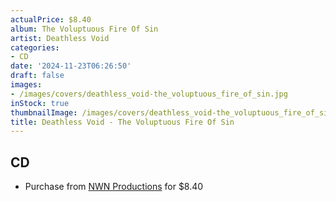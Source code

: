 ```yaml
---
actualPrice: $8.40
album: The Voluptuous Fire Of Sin
artist: Deathless Void
categories:
- CD
date: '2024-11-23T06:26:50'
draft: false
images:
- /images/covers/deathless_void-the_voluptuous_fire_of_sin.jpg
inStock: true
thumbnailImage: /images/covers/deathless_void-the_voluptuous_fire_of_sin-thumb.jpg
title: Deathless Void - The Voluptuous Fire Of Sin
---
```


## CD
* Purchase from [NWN Productions](http://shop.nwnprod.com/index.php?route=product/product&path=93&product_id=56650&sort=pd.name&order=ASC) for $8.40
